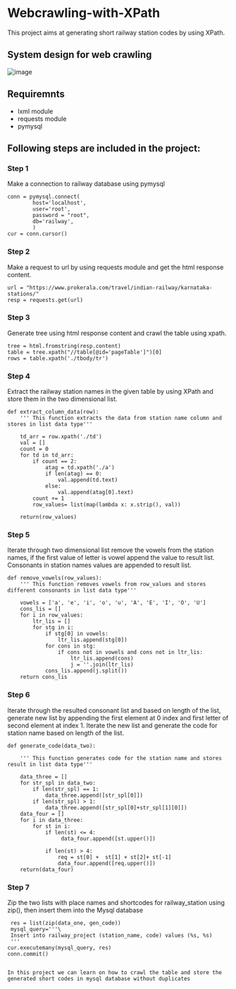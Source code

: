 # Webcrawling-with-XPath

This project aims at generating short railway station codes by using XPath.

## System design for web crawling

![image](https://user-images.githubusercontent.com/115713117/223017250-466d60be-bca6-4690-9dcb-9d364ffbee00.png)


## Requiremnts
- lxml module
- requests module
- pymysql

## Following steps are included in the project:

### Step 1
Make a connection to railway database using pymysql
```
conn = pymysql.connect(
        host='localhost',
        user='root',
        password = "root",
        db='railway',
        )
cur = conn.cursor()
```

### Step 2
Make a request to url by using requests module and get the html response content.
```
url = "https://www.prokerala.com/travel/indian-railway/karnataka-stations/"
resp = requests.get(url)
```

### Step 3
Generate tree using html response content and crawl the table using xpath.
```
tree = html.fromstring(resp.content)
table = tree.xpath("//table[@id='pageTable']")[0]
rows = table.xpath('./tbody/tr')
```

### Step 4
Extract the railway station names in the given table by using XPath and store them in the two dimensional list.
```
def extract_column_data(row):
    ''' This function extracts the data from station name column and stores in list data type'''

    td_arr = row.xpath('./td')
    val = []
    count = 0
    for td in td_arr:
        if count == 2:
            atag = td.xpath('./a')
            if len(atag) == 0:
                val.append(td.text)
            else:
                val.append(atag[0].text)
        count += 1
        row_values= list(map(lambda x: x.strip(), val))

    return(row_values)
```

### Step 5
Iterate through two dimensional list remove the vowels from the station names, if the first value of letter is vowel
append the value to result list. Consonants in station names values are appended to result list.
```
def remove_vowels(row_values):
    ''' This function removes vowels from row_values and stores different consonants in list data type'''

    vowels = ['a', 'e', 'i', 'o', 'u', 'A', 'E', 'I', 'O', 'U']
    cons_lis = []
    for i in row_values:
        ltr_lis = []
        for stg in i:
            if stg[0] in vowels:
                ltr_lis.append(stg[0])
            for cons in stg:
                if cons not in vowels and cons not in ltr_lis:
                    ltr_lis.append(cons)
                    j = ''.join(ltr_lis)
            cons_lis.append(j.split())
    return cons_lis
```

### Step 6
Iterate through the resulted consonant list and based on length of the list, generate new list by appending the first element at 0 index and first letter of second element at index 1. Iterate the new list and  generate the code for station name based on length of the list.
```
def generate_code(data_two):

    ''' This function generates code for the station name and stores result in list data type'''

    data_three = []
    for str_spl in data_two:
        if len(str_spl) == 1:
            data_three.append([str_spl[0]])
        if len(str_spl) > 1:
            data_three.append([str_spl[0]+str_spl[1][0]])
    data_four = []
    for i in data_three:
        for st in i:
            if len(st) <= 4:
                 data_four.append([st.upper()])

            if len(st) > 4:
                req = st[0] +  st[1] + st[2]+ st[-1]
                data_four.append([req.upper()])
    return(data_four)
```

### Step 7
Zip the two lists with place names and shortcodes for railway_station using zip(), then insert them into the Mysql database
```
 res = list(zip(data_one, gen_code))
 mysql_query='''\
 Insert into railway_project (station_name, code) values (%s, %s)
 '''
cur.executemany(mysql_query, res)
conn.commit()
```
```

In this project we can learn on how to crawl the table and store the generated short codes in mysql database without duplicates
